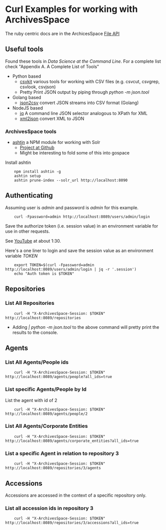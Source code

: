 
# Curl Examples for working with ArchivesSpace

The ruby centric docs are in the ArchicesSpace [File API](https://archivesspace.github.io/archivesspace/doc/file.API.html)

## Useful tools

Found these tools in _Data Science at the Command Line_. For a complete list check "Appendix A. A Complete List of Tools"

+ Python based
    + [csvkit](http://csvkit.readthedocs.org/en/0.9.1/) various tools for working with CSV files (e.g. csvcut, csvgrep, csvlook, csvjson)
    + Pretty Print JSON output by piping through _python -m json.tool_
+ Golang based
    + [json2csv](https://github.com/jehiah/json2csv) convert JSON streams into CSV format (Golang)
+ NodeJS based
    + [jq](https://github.com/stedolan/jq/) A command line JSON selector analogous to XPath for XML
    + [xml2json](https://github.com/parmentf/xml2json) convert XML to JSON

### ArchivesSpace tools

+ [ashtin](https://www.npmjs.com/package/ashtin) a NPM module for working with Solr
    + [Project at Github](https://github.com/quoideneuf/ashtin)
    + Might be interesting to fold some of this into gospace

Install ashtin

```
    npm install ashtin -g
    ashtin setup
    ashtin prune-index --solr_url http://localhost:8090
```

## Authenticating

Assuming user is _admin_ and password is _admin_ for this example.

```
    curl -Fpassword=admin http://localhost:8089/users/admin/login
```

Save the authorize token (i.e. session value) in an environment variable for use in other requests.

See [YouTube](https://www.youtube.com/watch?v=iKd4ZME1uIE) at about 1:30.

Here's a one liner to login and save the session value as an environment variable _TOKEN_

```
    export TOKEN=$(curl -Fpassword=admin http://localhost:8089/users/admin/login | jq -r '.session')
    echo "Auth token is $TOKEN"
```


## Repositories

### List All Repositories

```
    curl -H "X-ArchivesSpace-Session: $TOKEN" http://localhost:8089/repositories
```

+ Adding  _| python -m json.tool_ to the above command will pretty print the results to the console.


## Agents

### List All Agents/People ids

```
    curl -H "X-ArchivesSpace-Session: $TOKEN" http://localhost:8089/agents/people?all_ids=true
```

### List specific Agents/People by Id

List the agent with id of 2

```
    curl -H "X-ArchivesSpace-Session: $TOKEN" http://localhost:8089/agents/people/2
```

### List All Agents/Corporate Entities

```
    curl -H "X-ArchivesSpace-Session: $TOKEN" http://localhost:8089/agents/corporate_entities?all_ids=true
```


### List a specific Agent in relation to repository 3

```
    curl -H "X-ArchivesSpace-Session: $TOKEN" http://localhost:8089/repositories/3/agents
```


## Accessions

Accessions are accessed in the context of a specific repository only.

### List all accession ids in repository 3

```
    curl -H "X-ArchivesSpace-Session: $TOKEN" http://localhost:8089/repositories/3/accessions?all_ids=true
```

